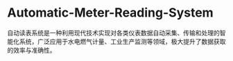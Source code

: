 # Automatic-Meter-Reading-System
自动读表系统是一种利用现代技术实现对各类仪表数据自动采集、传输和处理的智能化系统，广泛应用于水电燃气计量、工业生产监测等领域，极大提升了数据获取的效率与准确性。
